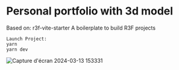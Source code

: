 # Personal portfolio with 3d model

Based on: 
r3f-vite-starter
A boilerplate to build R3F projects

```
Launch Project:
yarn
yarn dev
```

![Capture d'écran 2024-03-13 153331](https://github.com/Jasufr/r3f-vite-starter/assets/125636129/fc1da355-184f-418d-aba8-99e13d5af1bb)
